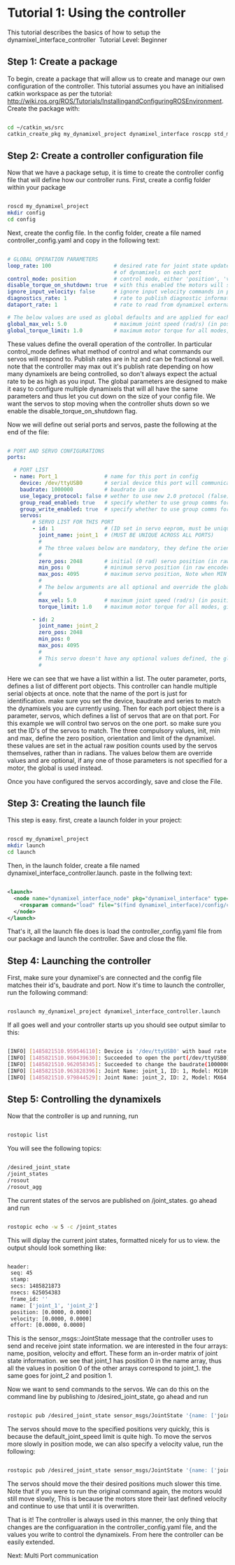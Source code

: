 # Tutorial 1: Using the controller

This tutorial describes the basics of how to setup the dynamixel_interface_controller 
Tutorial Level: Beginner

## Step 1: Create a package

To begin, create a package that will allow us to create and manage our own configuration of the controller. This tutorial assumes you have an initialised catkin workspace as per the tutorial: http://wiki.ros.org/ROS/Tutorials/InstallingandConfiguringROSEnvironment. Create the package with:

```bash

cd ~/catkin_ws/src
catkin_create_pkg my_dynamixel_project dynamixel_interface roscpp std_msgs sensor_msgs

```

## Step 2: Create a controller configuration file

Now that we have a package setup, it is time to create the controller config file that will define how our controller runs. First, create a config folder within your package

```bash

roscd my_dynamixel_project
mkdir config
cd config

```

Next, create the config file. In the config folder, create a file named controller_config.yaml and copy in the following text:

```yaml

# GLOBAL OPERATION PARAMETERS
loop_rate: 100                    # desired rate for joint state updates. actual rate may be less depending on number
                                  # of dynamixels on each port
control_mode: position            # control mode, either 'position', 'velocity', or 'effort'
disable_torque_on_shutdown: true  # with this enabled the motors will switch off when the controller closes
ignore_input_velocity: false      # ignore input velocity commands in position mode (no profile velocity)
diagnostics_rate: 1               # rate to publish diagnostic information
dataport_rate: 1                  # rate to read from dynamixel external dataports

# The below values are used as global defaults and are applied for each servo unless overridden in the entry for the servo below
global_max_vel: 5.0               # maximum joint speed (rad/s) (in position or velocity control)
global_torque_limit: 1.0          # maximum motor torque for all modes, given as a fraction of rated max (0-1)

```

These values define the overall operation of the controller. In particular control_mode defines what method of control and what commands our servos will respond to. Publish rates are in hz and can be fractional as well. note that the controller may max out it's publish rate depending on how many dynamixels are being controlled, so don't always expect the actual rate to be as high as you input. The global parameters are designed to make it easy to configure multiple dynamixels that will all have the same parameters and thus let you cut down on the size of your config file. We want the servos to stop moving when the controller shuts down so we enable the disable_torque_on_shutdown flag.

Now we will define out serial ports and servos, paste the following at the end of the file:

```yaml

# PORT AND SERVO CONFIGURATIONS
ports:

  # PORT LIST
  - name: Port_1               # name for this port in config
    device: /dev/ttyUSB0       # serial device this port will communicate on
    baudrate: 1000000          # baudrate in use
    use_legacy_protocol: false # wether to use new 2.0 protocol (false) or legacy 1.0 protocol (true)
    group_read_enabled: true   # specify whether to use group comms for reading
    group_write_enabled: true  # specify whether to use group comms for writing
    servos:
        # SERVO LIST FOR THIS PORT
        - id: 1                # (ID set in servo eeprom, must be unique on this port)
          joint_name: joint_1  # (MUST BE UNIQUE ACROSS ALL PORTS)
          #
          # The three values below are mandatory, they define the orientation and zeroing of the dynamixel:
          #
          zero_pos: 2048       # initial (0 rad) servo position (in raw encoder count)
          min_pos: 0           # minimum servo position (in raw encoder count)
          max_pos: 4095        # maximum servo position, Note when MIN > MAX ROTATION IS REVERSED
          #
          # The below arguments are all optional and override the global values:
          #
          max_vel: 5.0         # maximum joint speed (rad/s) (in position or velocity control)
          torque_limit: 1.0    # maximum motor torque for all modes, given as a fraction of rated max (0-1)

        - id: 2
          joint_name: joint_2
          zero_pos: 2048
          min_pos: 0
          max_pos: 4095
          #
          # This servo doesn't have any optional values defined, the global defaults will be used
          #

```

Here we can see that we have a list within a list. The outer parameter, ports, defines a list of different port objects. This controller can handle multiple serial objects at once. note that the name of the port is just for identification. make sure you set the device, baudrate and series to match the dynamixels you are currently using. Then for each port object there is a parameter, servos, which defines a list of servos that are on that port. For this example we will control two servos on the one port. so make sure you set the ID's of the servos to match. The three compulsory values, init, min and max, define the zero position, orientation and limit of the dynamixel. these values are set in the actual raw position counts used by the servos themselves, rather than in radians. The values below them are override values and are optional, if any one of those parameters is not specified for a motor, the global is used instead.

Once you have configured the servos accordingly, save and close the File.

## Step 3: Creating the launch file

This step is easy. first, create a launch folder in your project:

```bash

roscd my_dynamixel_project
mkdir launch
cd launch

```

Then, in the launch folder, create a file named dynamixel_interface_controller.launch. paste in the follwing text:

```xml

<launch>
  <node name="dynamixel_interface_node" pkg="dynamixel_interface" type="dynamixel_interface_controller_node" output="screen">
    <rosparam command="load" file="$(find dynamixel_interface)/config/controller_config.yaml" />
  </node>
</launch>

```

That's it, all the launch file does is load the controller_config.yaml file from our package and launch the controller. Save and close the file.

## Step 4: Launching the controller

First, make sure your dynamixel's are connected and the config file matches their id's, baudrate and port. Now it's time to launch the controller, run the following command:

```bash

roslaunch my_dynamixel_project dynamixel_interface_controller.launch

```

If all goes well and your controller starts up you should see output similar to this:

```bash

[INFO] [1485821510.959546110]: Device is '/dev/ttyUSB0' with baud rate '1000000', using protocol 2
[INFO] [1485821510.960439630]: Succeeded to open the port(/dev/ttyUSB0)!
[INFO] [1485821510.962058345]: Succeeded to change the baudrate(1000000)!
[INFO] [1485821510.963828396]: Joint Name: joint_1, ID: 1, Model: MX106
[INFO] [1485821510.979844529]: Joint Name: joint_2, ID: 2, Model: MX64

```

## Step 5: Controlling the dynamixels

Now that the controller is up and running, run

```bash

rostopic list

```

You will see the following topics:

```bash

/desired_joint_state
/joint_states
/rosout
/rosout_agg

```

The current states of the servos are published on /joint_states. go ahead and run

```bash

rostopic echo -w 5 -c /joint_states

```

This will diplay the current joint states, formatted nicely for us to view. the output should look something like:

```bash

header:
 seq: 45
 stamp:
 secs: 1485821873
 nsecs: 625054383
 frame_id: ''
 name: ['joint_1', 'joint_2']
 position: [0.0000, 0.0000]
 velocity: [0.0000, 0.0000]
 effort: [0.0000, 0.0000]

```

This is the sensor_msgs::JointState message that the controller uses to send and receive joint state information. we are interested in the four arrays: name, position, velocity and effort. These form an in-order matrix of joint state information. we see that joint_1 has position 0 in the name array, thus all the values in position 0 of the other arrays correspond to joint_1. the same goes for joint_2 and position 1.

Now we want to send commands to the servos. We can do this on the command line by publishing to /desired_joint_state, go ahead and run

```bash

rostopic pub /desired_joint_state sensor_msgs/JointState '{name: ['joint_1', 'joint_2'], position: [3, -3]}' --once

```

The servos should move to the specified positions very quickly, this is because the default_joint_speed limit is quite high. To move the servos more slowly in position mode, we can also specify a velocity value, run the following:

```bash

rostopic pub /desired_joint_state sensor_msgs/JointState '{name: ['joint_1', 'joint_2'], position: [0, 0], velocity: [0.5, 0.5]}' --once

```

The servos should move the their desired positions much slower this time. Note that if you were to run the original command again, the motors would still move slowly, This is because the motors store their last defined velocity and continue to use that until it is overwritten.

That is it! The controller is always used in this manner, the only thing that changes are the configuaration in the controller_config.yaml file, and the values you write to control the dynamixels. From here the controller can be easily extended.

Next: Multi Port communication
